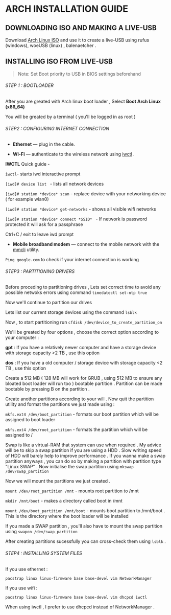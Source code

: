 # ARCH INSTALLATION GUIDE



## DOWNLOADING ISO AND MAKING A LIVE-USB

Download [Arch Linux ISO](https://archlinux.org/download/) and use it to create a live-USB using rufus (windows), woeUSB (linux) , balenaetcher .



## INSTALLING ISO FROM LIVE-USB 

> Note: Set Boot priority to USB in BIOS settings beforehand 



###### STEP 1 : BOOTLOADER

After you are greated with Arch linux boot loader , Select **Boot Arch Linux (x86_64)**

You will be greated by a terminal ( you'll be logged in as root )



###### STEP2 : CONFIGURING INTERNET CONNECTION 

- **Ethernet** — plug in the cable.

- **Wi-Fi** — authenticate to the wireless network using [iwctl](https://wiki.archlinux.org/title/Iwctl) .

**IWCTL** Quick guide  -

`iwctl`- starts iwd interactive prompt 

`[iwd]# device list ` - lists all network devices

`[iwd]# station *device* scan` - replace device with your networking device ( for example wlan0)

`[iwd]# station *device* get-networks` - shows all visible wifi networks 

`[iwd]# station *device* connect *SSID* ` - If network is password protected it will ask for a passphrase 

Ctrl+C / exit to leave iwd prompt 

- **Mobile broadband modem** — connect to the mobile network with the [mmcli](https://wiki.archlinux.org/title/Mobile_broadband_modem#ModemManager) utility.

`Ping google.com` to check if your internet connection is working 



###### STEP3 : PARTITIONING DRIVERS 
Before proceding to partitioning drives , Lets set correct time to avoid any possible netwoks errors using command `timedatectl set-ntp true`

Now we'll continue to partition our drives

Lets list our current storage devices using the command `lsblk`

Now , to start partitioning run `cfdisk /dev/device_to_create_partition_on`

We'll be greated by four options , choose the correct option according to your computer :

**gpt** : If you have a relatively newer computer and have a storage device with storage capacity >2 TB , use this option 

**dos** : If you have a old computer / storage device with storage capacity <2 TB , use this option 

Create a 512 MB ( 128 MB will work for GRUB , using 512 MB to ensure any bloated boot loader will run too ) bootable partition . Partition can be made bootable by pressing B on the partition . 

Create another partitions according to your will . Now quit the partition utility and format the partitions we just made using :

`mkfs.ext4 /dev/boot_partition` - formats our boot partition which will be assigned to boot loader

`mkfs.ext4 /dev/root_partition` - formats the partition which will be assigned to / 
 
 Swap is like a virtual-RAM that system can use when required . My advice will be to skip a swap partition if you are using a HDD . Slow writing speed of HDD will barely help to improve performance . If you wanna make a swap partition anyways , you can do so by making a partition with partition type "Linux SWAP" . Now initialise the swap partition using `mkswap /dev/swap_partition`
 
 Now we will mount the partitions we just created . 

`mount /dev/root_partition /mnt` - mounts root partition to /mnt 

`mkdir /mnt/boot` - makes a directory called boot in /mnt 

`mount /dev/boot_partition /mnt/boot` - mounts boot partition to /mnt/boot . This is the directory where the boot loader will be installed 

If you made a SWAP partition , you'll also have to mount the swap partition using `swapon /dev/swap_partition`

After creating partitions sucessfully you can cross-check them using `lsblk` .



###### STEP4 : INSTALLING SYSTEM FILES 

If you use ethernet :

`pacstrap linux linux-firmware base base-devel vim NetworkManager `

If you use wifi :

`pacstrap linux linux-firmware base base-devel vim dhcpcd iwctl `

When using iwctl , I prefer to use dhcpcd instead of NetworkManager .

